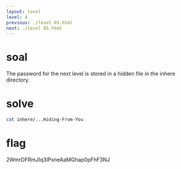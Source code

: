 ```yaml
---
layout: level
level: 4
previous: ./level 03.html
next: ./level 05.html
---
```


# soal
The password for the next level is stored in a hidden file in the inhere directory.

# solve
```bash
cat inhere/...Hiding-From-You
```

# flag
2WmrDFRmJIq3IPxneAaMGhap0pFhF3NJ